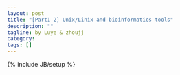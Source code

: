 ```yaml
---
layout: post
title: "[Part1 2] Unix/Linix and bioinformatics tools"
description: ""
tagline: by Luye & zhoujj
category: 
tags: []
---
```

{% include JB/setup %}

<add homepage preview here>

<!--more-->

